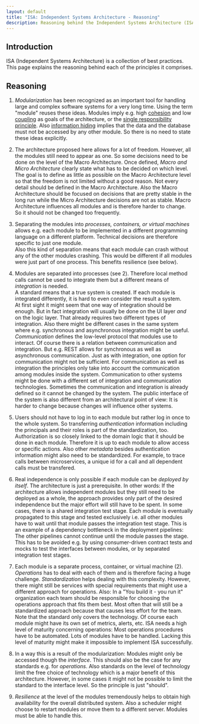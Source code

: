 ```yaml
---
layout: default
title: "ISA: Independent Systems Architecture - Reasoning"
description: Reasoning behind the Independent Systems Architecture (ISA) principles
---
```


## Introduction

ISA (Independent Systems Architecture) is a collection of best practices.
This page explains the reasoning behind each of the principles it comprises.

## Reasoning

1. *Modularization* has been recognized as an important tool for handling
     large and complex software systems for a very long time. Using
     the term "module" reuses these ideas. Modules imply e.g. high
     [cohesion](https://en.wikipedia.org/wiki/Cohesion_%28computer_science%29) and
     low [coupling](https://en.wikipedia.org/wiki/Coupling_(computer_programming))
     as goals of the architecture, or the
     [single responsibility principle](https://en.wikipedia.org/wiki/Single_responsibility_principle). Also
     [information hiding](https://en.wikipedia.org/wiki/Information_hiding)
     implies that the data and the database must not be accessed by
     any other module. So there is no need to state these ideas
     explicitly.

2. The architecture proposed here allows for a lot of
   freedom. However, all the modules still need to appear as one. 
   So some decisions need to be done on the level of the Macro
   Architecture. Once defined,
   *Macro and Micro
   Architecture* clearly state what has to be decided on which level.
   The goal is to define as little as possible on the Macro
   Architecture level so that the freedom is not 
   limited without a good reason. Not every detail should be defined
   in the Macro Architecture. Also the Macro Architecture should be
   focused on decisions that are pretty stable in the long run while
   the Micro Architecture decisions are not as stable. Macro
   Architecture influences all modules and is therefore harder to
   change. So it should not be changed too frequently.

2. Separating the modules into *processes, containers, or virtual
   machines* allows e.g. each module to be implemented in a different
   programming language on a different platform. Technical decisions
   are therefore specific to just one module.  
   Also this kind of separation means that each module can crash
   without any of the other modules crashing. This would be different
   if all modules were just part of one process. This benefits
   resilience (see below).

4. Modules are separated into processes (see 2). Therefore local
   method calls cannot be used to integrate them but a different means
   of *integration* is needed.  
   A standard means that a true system is created. If each module is
   integrated differently, it is hard to even consider the result a
   system.  
   At first sight it might seem that one way of
   integration should be enough. But in fact integration will usually
   be done on the UI layer _and_ on the logic layer. That already
   requires two different types of integration. Also there might be
   different cases in the same system where e.g. synchronous and
   asynchronous integration might be useful.
   *Communication* defines the low-level protocol that modules use to
   interact. Of course there is a relation between communication and
   integration. But e.g. REST allows for synchronous as well as
   asynchronous communication. Just as with integration, one option
   for communication might not be sufficient.
   For communication as well as integration the principles only take into
   account the communication among modules inside the
   system. Communication to other systems might be done with a
   different set of integration and communication
   technologies. Sometimes the communication and integration is
   already defined so it cannot be changed by the system. The public
   interface of the system is also different from an architectural
   point of view: It is harder to change because changes will
   influence other systems.

5. Users should not have to log in to each module but
   rather log in once to the whole system.
   So transferring *authentication* information including the
   principals and their roles is
   part of the standardization, too. 
   Authorization is so closely
   linked to the domain logic that it should be done in each module.
   Therefore it is up to each module to allow access or specific
   actions.
   Also other *metadata* besides authentication information might also
   need to be standardized. For example, to trace calls between
   microservices, a unique id for a call and all dependent calls must
   be transfered.

6. Real independence is only possible if each module can be *deployed
   by itself*. The architecture is just a prerequisite. In other
   words: If the architecture allows independent modules but they
   still need to be deployed as a whole, the approach provides only
   part of the desired independence but the major effort will still
   have to be spent.
   In some cases, there is a shared integration test stage. Each
   module is eventually propagated to this stage and tested
   exclusively i.e. all other modules have to wait until that module
   passes the integration test stage. This is an example of a
   dependency bottleneck in the deployment pipelines: The other pipelines cannot
   continue until the module passes the stage. This has to be avoided
   e.g. by using consumer-driven contract tests and mocks to test the
   interfaces  between modules, or by separated integration test
   stages.
   
7. Each module is a separate process, container, or virtual machine
   (2). *Operations* has to deal with each of them and is therefore
   facing a huge challenge. *Standardization* helps dealing with this
   complexity. However, there might still be services with special
   requirements that might use a different approach for
   operations. Also: In a "You build it - you run it" organization
   each team should be responsible for choosing the operations
   approach that fits them best. Most often that will still be a standardized
   approach because that causes less effort for the team. Note that the standard
   only covers the technology. Of course each module might have its
   own set of metrics, alerts, etc.
   ISA needs a high level of maturity concerning operations: Most
   operations procedures have to be automated. Lots of modules have to
   be handled. Lacking this level of maturity might make it impossible
   to implement ISA successfully.
   
8. In a way this is a result of the modularization: Modules might only
   be accessed though the *interface*. This should also be the case for
   any standards e.g. for *operations*. Also standards on the level of
   technology limit the free choice of technology which is a major
   benefit of
   this architecture. However, in some cases it might not be possible
   to limit the standard to the interface level. So the principle is just
   "should".
   
9. *Resilience* at the level of the modules tremendously helps to
   obtain high availability for the overall distributed system. Also a
   scheduler might choose to restart modules or move them to a
   different server. Modules must be able to handle this.
   
